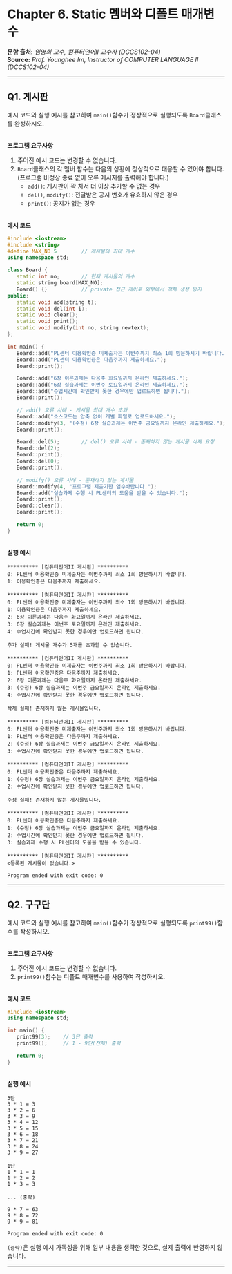 # Chapter 6. Static 멤버와 디폴트 매개변수

**문항 출처:** *임영희 교수, 컴퓨터언어Ⅱ 교수자 (DCCS102-04)* <br>
**Source:** *Prof. Younghee&nbsp;Im, Instructor of COMPUTER LANGUAGE Ⅱ (DCCS102-04)*

---

## Q1. 게시판

예시 코드와 실행 예시를 참고하여 `main()`함수가 정상적으로 실행되도록 `Board`클래스를 완성하시오.


<br>**프로그램 요구사항**

1. 주어진 예시 코드는 변경할 수 없습니다.
2. `Board`클래스의 각 멤버 함수는 다음의 상황에 정상적으로 대응할 수 있어야 합니다. (프로그램 비정상 종료 없이 오류 메시지를 출력해야 합니다.)
      - `add()`: 게시판이 꽉 차서 더 이상 추가할 수 없는 경우
      - `del()`, `modify()`: 전달받은 공지 번호가 유효하지 않은 경우
      - `print()`: 공지가 없는 경우


<br>**예시 코드**

```cpp
#include <iostream>
#include <string>
#define MAX_NO 5        // 게시물의 최대 개수
using namespace std;

class Board {
   static int no;       // 현재 게시물의 개수
   static string board[MAX_NO];
   Board() {}           // private 접근 제어로 외부에서 객체 생성 방지
public:
   static void add(string t);
   static void del(int i);
   static void clear();
   static void print();
   static void modify(int no, string newtext);
};

int main() {
   Board::add("PL센터 이용확인증 미제출자는 이번주까지 최소 1회 방문하시기 바랍니다.");
   Board::add("PL센터 이용확인증은 다음주까지 제출하세요.");
   Board::print();

   Board::add("6장 이론과제는 다음주 화요일까지 온라인 제출하세요.");
   Board::add("6장 실습과제는 이번주 토요일까지 온라인 제출하세요.");
   Board::add("수업시간에 확인받지 못한 경우에만 업로드하면 됩니다.");
   Board::print();

   // add() 오류 사례 - 게시물 최대 개수 초과
   Board::add("소스코드는 압축 없이 개별 파일로 업로드하세요.");
   Board::modify(3, "(수정) 6장 실습과제는 이번주 금요일까지 온라인 제출하세요.");
   Board::print();

   Board::del(5);       // del() 오류 사례 - 존재하지 않는 게시물 삭제 요청
   Board::del(2);
   Board::print();
   Board::del(0);
   Board::print();

   // modify() 오류 사례 - 존재하지 않는 게시물
   Board::modify(4, "프로그램 제출기한 엄수바랍니다.");
   Board::add("실습과제 수행 시 PL센터의 도움을 받을 수 있습니다.");
   Board::print();
   Board::clear();
   Board::print();

   return 0;
}
```


<br>**실행 예시**

```text
********** [컴퓨터언어II 게시판] **********
0: PL센터 이용확인증 미제출자는 이번주까지 최소 1회 방문하시기 바랍니다.
1: 이용확인증은 다음주까지 제출하세요.

********** [컴퓨터언어II 게시판] **********
0: PL센터 이용확인증 미제출자는 이번주까지 최소 1회 방문하시기 바랍니다.
1: 이용확인증은 다음주까지 제출하세요.
2: 6장 이론과제는 다음주 화요일까지 온라인 제출하세요.
3: 6장 실습과제는 이번주 토요일까지 온라인 제출하세요.
4: 수업시간에 확인받지 못한 경우에만 업로드하면 됩니다.

추가 실패! 게시물 개수가 5개를 초과할 수 없습니다.

********** [컴퓨터언어II 게시판] **********
0: PL센터 이용확인증 미제출자는 이번주까지 최소 1회 방문하시기 바랍니다.
1: PL센터 이용확인증은 다음주까지 제출하세요.
2: 6장 이론과제는 다음주 화요일까지 온라인 제출하세요.
3: (수정) 6장 실습과제는 이번주 금요일까지 온라인 제출하세요.
4: 수업시간에 확인받지 못한 경우에만 업로드하면 됩니다.

삭제 실패! 존재하지 않는 게시물입니다.

********** [컴퓨터언어II 게시판] **********
0: PL센터 이용확인증 미제출자는 이번주까지 최소 1회 방문하시기 바랍니다.
1: PL센터 이용확인증은 다음주까지 제출하세요.
2: (수정) 6장 실습과제는 이번주 금요일까지 온라인 제출하세요.
3: 수업시간에 확인받지 못한 경우에만 업로드하면 됩니다.

********** [컴퓨터언어II 게시판] **********
0: PL센터 이용확인증은 다음주까지 제출하세요.
1: (수정) 6장 실습과제는 이번주 금요일까지 온라인 제출하세요.
2: 수업시간에 확인받지 못한 경우에만 업로드하면 됩니다.

수정 실패! 존재하지 않는 게시물입니다.

********** [컴퓨터언어II 게시판] **********
0: PL센터 이용확인증은 다음주까지 제출하세요.
1: (수정) 6장 실습과제는 이번주 금요일까지 온라인 제출하세요.
2: 수업시간에 확인받지 못한 경우에만 업로드하면 됩니다.
3: 실습과제 수행 시 PL센터의 도움을 받을 수 있습니다.

********** [컴퓨터언어II 게시판] **********
<등록된 게시물이 없습니다.>

Program ended with exit code: 0
```



---

## Q2. 구구단

예시 코드와 실행 예시를 참고하여 `main()`함수가 정상적으로 실행되도록 `print99()`함수를 작성하시오.


<br>**프로그램 요구사항**

1. 주어진 예시 코드는 변경할 수 없습니다.
2. `print99()`함수는 디폴트 매개변수를 사용하여 작성하시오.


<br>**예시 코드**

```cpp
#include <iostream>
using namespace std;

int main() {
   print99(3);    // 3단 출력
   print99();     // 1 - 9단(전체) 출력

   return 0;
}
```


<br>**실행 예시**

```text
3단
3 * 1 = 3
3 * 2 = 6
3 * 3 = 9
3 * 4 = 12
3 * 5 = 15
3 * 6 = 18
3 * 7 = 21
3 * 8 = 24
3 * 9 = 27

1단
1 * 1 = 1
1 * 2 = 2
1 * 3 = 3

... (중략)

9 * 7 = 63
9 * 8 = 72
9 * 9 = 81

Program ended with exit code: 0
```
`(중략)`은 실행 예시 가독성을 위해 일부 내용을 생략한 것으로, 실제 출력에 반영하지 않습니다.



---